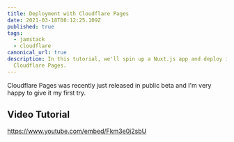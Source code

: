 ```yaml
---
title: Deployment with Cloudflare Pages
date: 2021-03-18T08:12:25.109Z
published: true
tags:
  - jamstack
  - cloudflare
canonical_url: true
description: In this tutorial, we'll spin up a Nuxt.js app and deploy it to
  Cloudflare Pages.
---
```

Cloudflare Pages was recently just released in public beta and I'm very happy to give it my first try.





## Video Tutorial
https://www.youtube.com/embed/Fkm3e0j2sbU